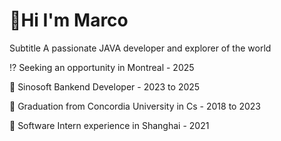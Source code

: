 #  👋Hi I'm Marco 

Subtitle
 A passionate JAVA developer and explorer of the world
 
:interrobang:	Seeking an opportunity in Montreal - 2025
 
:briefcase:	Sinosoft Bankend Developer - 2023 to 2025

:school_satchel: Graduation from Concordia University in Cs - 2018 to 2023

:office: Software Intern experience in Shanghai - 2021

